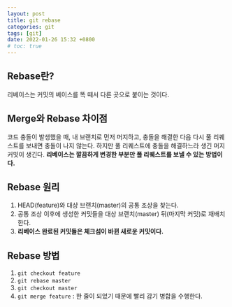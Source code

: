 ```yaml
---
layout: post
title: git rebase
categories: git
tags: [git]
date: 2022-01-26 15:32 +0800
# toc: true
---
```


## Rebase란?

리베이스는 커밋의 베이스를 똑 떼서 다른 곳으로 붙이는 것이다.

## Merge와 Rebase 차이점

코드 충돌이 발생했을 때, 내 브랜치로 먼저 머지하고, 충돌을 해결한 다음 다시 풀 리퀘스트를 보내면 충돌이 나지 않는다. 하지만 풀 리퀘스트에 충돌을 해결하느라 생긴 머지 커밋이 생긴다. **리베이스는 깔끔하게 변경한 부분만 풀 리퀘스트를 보낼 수 있는 방법이다.**

## Rebase 원리

1.  HEAD(feature)와 대상 브랜치(master)의 공통 조상을 찾는다.
2.  공통 조상 이후에 생성한 커밋들을 대상 브랜치(master) 뒤(마지막 커밋)로 재배치한다.
3.  **리베이스 완료된 커밋들은 체크섬이 바뀐 새로운 커밋이다.**

## Rebase 방법

1.  `git checkout feature`
2.  `git rebase master`
3.  `git checkout master`
4.  `git merge feature` : 한 줄이 되었기 때문에 빨리 감기 병합을 수행한다.
